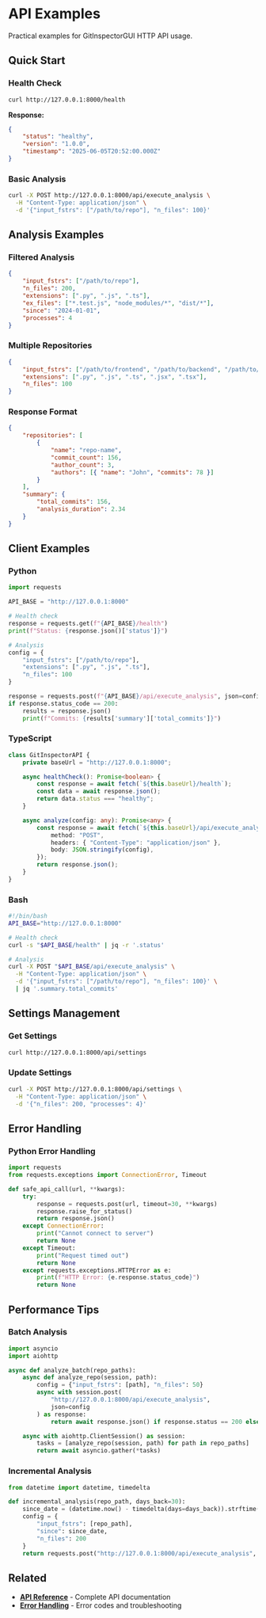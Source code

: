 # API Examples

Practical examples for GitInspectorGUI HTTP API usage.

## Quick Start

### Health Check

```bash
curl http://127.0.0.1:8000/health
```

**Response:**

```json
{
    "status": "healthy",
    "version": "1.0.0",
    "timestamp": "2025-06-05T20:52:00.000Z"
}
```

### Basic Analysis

```bash
curl -X POST http://127.0.0.1:8000/api/execute_analysis \
  -H "Content-Type: application/json" \
  -d '{"input_fstrs": ["/path/to/repo"], "n_files": 100}'
```

## Analysis Examples

### Filtered Analysis

```json
{
    "input_fstrs": ["/path/to/repo"],
    "n_files": 200,
    "extensions": [".py", ".js", ".ts"],
    "ex_files": ["*.test.js", "node_modules/*", "dist/*"],
    "since": "2024-01-01",
    "processes": 4
}
```

### Multiple Repositories

```json
{
    "input_fstrs": ["/path/to/frontend", "/path/to/backend", "/path/to/shared"],
    "extensions": [".py", ".js", ".ts", ".jsx", ".tsx"],
    "n_files": 100
}
```

### Response Format

```json
{
    "repositories": [
        {
            "name": "repo-name",
            "commit_count": 156,
            "author_count": 3,
            "authors": [{ "name": "John", "commits": 78 }]
        }
    ],
    "summary": {
        "total_commits": 156,
        "analysis_duration": 2.34
    }
}
```

## Client Examples

### Python

```python
import requests

API_BASE = "http://127.0.0.1:8000"

# Health check
response = requests.get(f"{API_BASE}/health")
print(f"Status: {response.json()['status']}")

# Analysis
config = {
    "input_fstrs": ["/path/to/repo"],
    "extensions": [".py", ".js", ".ts"],
    "n_files": 100
}

response = requests.post(f"{API_BASE}/api/execute_analysis", json=config)
if response.status_code == 200:
    results = response.json()
    print(f"Commits: {results['summary']['total_commits']}")
```

### TypeScript

```typescript
class GitInspectorAPI {
    private baseUrl = "http://127.0.0.1:8000";

    async healthCheck(): Promise<boolean> {
        const response = await fetch(`${this.baseUrl}/health`);
        const data = await response.json();
        return data.status === "healthy";
    }

    async analyze(config: any): Promise<any> {
        const response = await fetch(`${this.baseUrl}/api/execute_analysis`, {
            method: "POST",
            headers: { "Content-Type": "application/json" },
            body: JSON.stringify(config),
        });
        return response.json();
    }
}
```

### Bash

```bash
#!/bin/bash
API_BASE="http://127.0.0.1:8000"

# Health check
curl -s "$API_BASE/health" | jq -r '.status'

# Analysis
curl -X POST "$API_BASE/api/execute_analysis" \
  -H "Content-Type: application/json" \
  -d '{"input_fstrs": ["/path/to/repo"], "n_files": 100}' \
  | jq '.summary.total_commits'
```

## Settings Management

### Get Settings

```bash
curl http://127.0.0.1:8000/api/settings
```

### Update Settings

```bash
curl -X POST http://127.0.0.1:8000/api/settings \
  -H "Content-Type: application/json" \
  -d '{"n_files": 200, "processes": 4}'
```

## Error Handling

### Python Error Handling

```python
import requests
from requests.exceptions import ConnectionError, Timeout

def safe_api_call(url, **kwargs):
    try:
        response = requests.post(url, timeout=30, **kwargs)
        response.raise_for_status()
        return response.json()
    except ConnectionError:
        print("Cannot connect to server")
        return None
    except Timeout:
        print("Request timed out")
        return None
    except requests.exceptions.HTTPError as e:
        print(f"HTTP Error: {e.response.status_code}")
        return None
```

## Performance Tips

### Batch Analysis

```python
import asyncio
import aiohttp

async def analyze_batch(repo_paths):
    async def analyze_repo(session, path):
        config = {"input_fstrs": [path], "n_files": 50}
        async with session.post(
            "http://127.0.0.1:8000/api/execute_analysis",
            json=config
        ) as response:
            return await response.json() if response.status == 200 else None

    async with aiohttp.ClientSession() as session:
        tasks = [analyze_repo(session, path) for path in repo_paths]
        return await asyncio.gather(*tasks)
```

### Incremental Analysis

```python
from datetime import datetime, timedelta

def incremental_analysis(repo_path, days_back=30):
    since_date = (datetime.now() - timedelta(days=days_back)).strftime("%Y-%m-%d")
    config = {
        "input_fstrs": [repo_path],
        "since": since_date,
        "n_files": 200
    }
    return requests.post("http://127.0.0.1:8000/api/execute_analysis", json=config)
```

## Related

-   **[API Reference](reference.md)** - Complete API documentation
-   **[Error Handling](error-handling.md)** - Error codes and troubleshooting
